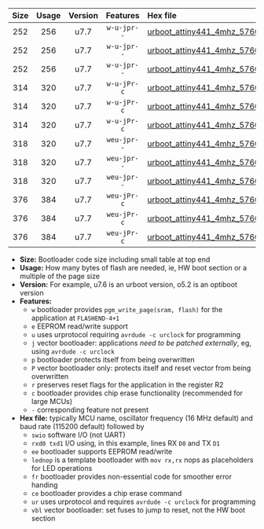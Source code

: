 |Size|Usage|Version|Features|Hex file|
|:-:|:-:|:-:|:-:|:--|
|252|256|u7.7|`w-u-jpr--`|[urboot_attiny441_4mhz_57600bps_swio_rxa2_txa1_lednop_ur_vbl.hex](https://raw.githubusercontent.com/stefanrueger/urboot.hex/main/mcus/attiny441/fcpu_4mhz/57600_bps/urboot_attiny441_4mhz_57600bps_swio_rxa2_txa1_lednop_ur_vbl.hex)|
|252|256|u7.7|`w-u-jpr--`|[urboot_attiny441_4mhz_57600bps_swio_rxa4_txa5_lednop_ur_vbl.hex](https://raw.githubusercontent.com/stefanrueger/urboot.hex/main/mcus/attiny441/fcpu_4mhz/57600_bps/urboot_attiny441_4mhz_57600bps_swio_rxa4_txa5_lednop_ur_vbl.hex)|
|252|256|u7.7|`w-u-jpr--`|[urboot_attiny441_4mhz_57600bps_swio_rxb2_txa7_lednop_ur_vbl.hex](https://raw.githubusercontent.com/stefanrueger/urboot.hex/main/mcus/attiny441/fcpu_4mhz/57600_bps/urboot_attiny441_4mhz_57600bps_swio_rxb2_txa7_lednop_ur_vbl.hex)|
|314|320|u7.7|`w-u-jPr-c`|[urboot_attiny441_4mhz_57600bps_swio_rxa2_txa1_lednop_fr_ce_ur_vbl.hex](https://raw.githubusercontent.com/stefanrueger/urboot.hex/main/mcus/attiny441/fcpu_4mhz/57600_bps/urboot_attiny441_4mhz_57600bps_swio_rxa2_txa1_lednop_fr_ce_ur_vbl.hex)|
|314|320|u7.7|`w-u-jPr-c`|[urboot_attiny441_4mhz_57600bps_swio_rxa4_txa5_lednop_fr_ce_ur_vbl.hex](https://raw.githubusercontent.com/stefanrueger/urboot.hex/main/mcus/attiny441/fcpu_4mhz/57600_bps/urboot_attiny441_4mhz_57600bps_swio_rxa4_txa5_lednop_fr_ce_ur_vbl.hex)|
|314|320|u7.7|`w-u-jPr-c`|[urboot_attiny441_4mhz_57600bps_swio_rxb2_txa7_lednop_fr_ce_ur_vbl.hex](https://raw.githubusercontent.com/stefanrueger/urboot.hex/main/mcus/attiny441/fcpu_4mhz/57600_bps/urboot_attiny441_4mhz_57600bps_swio_rxb2_txa7_lednop_fr_ce_ur_vbl.hex)|
|318|320|u7.7|`weu-jpr--`|[urboot_attiny441_4mhz_57600bps_swio_rxa2_txa1_ee_lednop_ur_vbl.hex](https://raw.githubusercontent.com/stefanrueger/urboot.hex/main/mcus/attiny441/fcpu_4mhz/57600_bps/urboot_attiny441_4mhz_57600bps_swio_rxa2_txa1_ee_lednop_ur_vbl.hex)|
|318|320|u7.7|`weu-jpr--`|[urboot_attiny441_4mhz_57600bps_swio_rxa4_txa5_ee_lednop_ur_vbl.hex](https://raw.githubusercontent.com/stefanrueger/urboot.hex/main/mcus/attiny441/fcpu_4mhz/57600_bps/urboot_attiny441_4mhz_57600bps_swio_rxa4_txa5_ee_lednop_ur_vbl.hex)|
|318|320|u7.7|`weu-jpr--`|[urboot_attiny441_4mhz_57600bps_swio_rxb2_txa7_ee_lednop_ur_vbl.hex](https://raw.githubusercontent.com/stefanrueger/urboot.hex/main/mcus/attiny441/fcpu_4mhz/57600_bps/urboot_attiny441_4mhz_57600bps_swio_rxb2_txa7_ee_lednop_ur_vbl.hex)|
|376|384|u7.7|`weu-jPr-c`|[urboot_attiny441_4mhz_57600bps_swio_rxa2_txa1_ee_lednop_fr_ce_ur_vbl.hex](https://raw.githubusercontent.com/stefanrueger/urboot.hex/main/mcus/attiny441/fcpu_4mhz/57600_bps/urboot_attiny441_4mhz_57600bps_swio_rxa2_txa1_ee_lednop_fr_ce_ur_vbl.hex)|
|376|384|u7.7|`weu-jPr-c`|[urboot_attiny441_4mhz_57600bps_swio_rxa4_txa5_ee_lednop_fr_ce_ur_vbl.hex](https://raw.githubusercontent.com/stefanrueger/urboot.hex/main/mcus/attiny441/fcpu_4mhz/57600_bps/urboot_attiny441_4mhz_57600bps_swio_rxa4_txa5_ee_lednop_fr_ce_ur_vbl.hex)|
|376|384|u7.7|`weu-jPr-c`|[urboot_attiny441_4mhz_57600bps_swio_rxb2_txa7_ee_lednop_fr_ce_ur_vbl.hex](https://raw.githubusercontent.com/stefanrueger/urboot.hex/main/mcus/attiny441/fcpu_4mhz/57600_bps/urboot_attiny441_4mhz_57600bps_swio_rxb2_txa7_ee_lednop_fr_ce_ur_vbl.hex)|

- **Size:** Bootloader code size including small table at top end
- **Usage:** How many bytes of flash are needed, ie, HW boot section or a multiple of the page size
- **Version:** For example, u7.6 is an urboot version, o5.2 is an optiboot version
- **Features:**
  + `w` bootloader provides `pgm_write_page(sram, flash)` for the application at `FLASHEND-4+1`
  + `e` EEPROM read/write support
  + `u` uses urprotocol requiring `avrdude -c urclock` for programming
  + `j` vector bootloader: applications *need to be patched externally*, eg, using `avrdude -c urclock`
  + `p` bootloader protects itself from being overwritten
  + `P` vector bootloader only: protects itself and reset vector from being overwritten
  + `r` preserves reset flags for the application in the register R2
  + `c` bootloader provides chip erase functionality (recommended for large MCUs)
  + `-` corresponding feature not present
- **Hex file:** typically MCU name, oscillator frequency (16 MHz default) and baud rate (115200 default) followed by
  + `swio` software I/O (not UART)
  + `rxd0 txd1` I/O using, in this example, lines RX `D0` and TX `D1`
  + `ee` bootloader supports EEPROM read/write
  + `lednop` is a template bootloader with `mov rx,rx` nops as placeholders for LED operations
  + `fr` bootloader provides non-essential code for smoother error handing
  + `ce` bootloader provides a chip erase command
  + `ur` uses urprotocol and requires `avrdude -c urclock` for programming
  + `vbl` vector bootloader: set fuses to jump to reset, not the HW boot section
